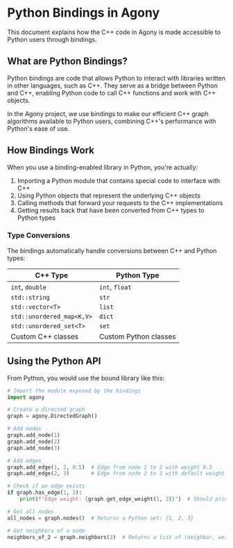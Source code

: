 # Python Bindings in Agony

This document explains how the C++ code in Agony is made accessible to Python users through bindings.

## What are Python Bindings?

Python bindings are code that allows Python to interact with libraries written in other languages, such as C++. They serve as a bridge between Python and C++, enabling Python code to call C++ functions and work with C++ objects.

In the Agony project, we use bindings to make our efficient C++ graph algorithms available to Python users, combining C++'s performance with Python's ease of use.

## How Bindings Work

When you use a binding-enabled library in Python, you're actually:

1. Importing a Python module that contains special code to interface with C++
2. Using Python objects that represent the underlying C++ objects
3. Calling methods that forward your requests to the C++ implementations
4. Getting results back that have been converted from C++ types to Python types

### Type Conversions

The bindings automatically handle conversions between C++ and Python types:

| C++ Type | Python Type |
|----------|-------------|
| `int`, `double` | `int`, `float` |
| `std::string` | `str` |
| `std::vector<T>` | `list` |
| `std::unordered_map<K,V>` | `dict` |
| `std::unordered_set<T>` | `set` |
| Custom C++ classes | Custom Python classes |

## Using the Python API

From Python, you would use the bound library like this:

```python
# Import the module exposed by the bindings
import agony

# Create a directed graph
graph = agony.DirectedGraph()

# Add nodes
graph.add_node(1)
graph.add_node(2)
graph.add_node(3)

# Add edges
graph.add_edge(1, 2, 0.5)  # Edge from node 1 to 2 with weight 0.5
graph.add_edge(2, 3)       # Edge from node 2 to 3 with default weight 1.0

# Check if an edge exists
if graph.has_edge(1, 2):
    print(f"Edge weight: {graph.get_edge_weight(1, 2)}")  # Should print 0.5

# Get all nodes
all_nodes = graph.nodes()  # Returns a Python set: {1, 2, 3}

# Get neighbors of a node
neighbors_of_2 = graph.neighbors(2)  # Returns a list of (neighbor, weight) tuples
```
